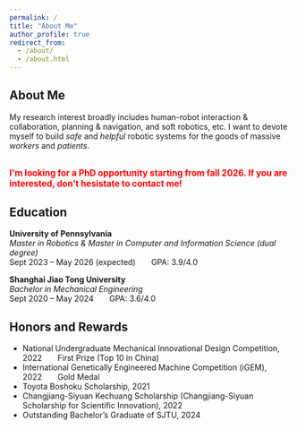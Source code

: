```yaml
---
permalink: /
title: "About Me"
author_profile: true
redirect_from: 
  - /about/
  - /about.html
---
```


## About Me


My research interest broadly includes human-robot interaction & collaboration, planning & navigation, and soft robotics, etc. I want to devote myself to build *safe* and *helpful* robotic systems for the goods of massive *workers* and *patients*.

<div style="color: red; font-weight: bold; font-size: 1.1em; margin-top: 2em;">
I'm looking for a PhD opportunity starting from fall 2026. If you are interested, don't hesistate to contact me!
</div>

## Education

**University of Pennsylvania**  
*Master in Robotics & Master in Computer and Information Science (dual degree)*  
Sept 2023 – May 2026 (expected)  GPA: 3.9/4.0

**Shanghai Jiao Tong University**  
*Bachelor in Mechanical Engineering*  
Sept 2020 – May 2024  GPA: 3.6/4.0

## Honors and Rewards

- National Undergraduate Mechanical Innovational Design Competition, 2022  First Prize (Top 10 in China)
- International Genetically Engineered Machine Competition (iGEM), 2022  Gold Medal
- Toyota Boshoku Scholarship, 2021
- Changjiang-Siyuan Kechuang Scholarship (Changjiang-Siyuan Scholarship for Scientific Innovation), 2022
- Outstanding Bachelor’s Graduate of SJTU, 2024
